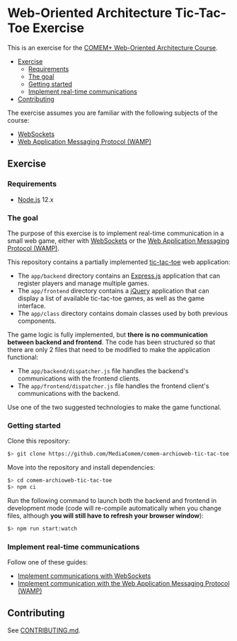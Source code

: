 # Web-Oriented Architecture Tic-Tac-Toe Exercise

This is an exercise for the [COMEM+ Web-Oriented Architecture Course][course].

<!-- START doctoc generated TOC please keep comment here to allow auto update -->
<!-- DON'T EDIT THIS SECTION, INSTEAD RE-RUN doctoc TO UPDATE -->


- [Exercise](#exercise)
  - [Requirements](#requirements)
  - [The goal](#the-goal)
  - [Getting started](#getting-started)
  - [Implement real-time communications](#implement-real-time-communications)
- [Contributing](#contributing)

<!-- END doctoc generated TOC please keep comment here to allow auto update -->

The exercise assumes you are familiar with the following subjects of the course:

* [WebSockets][ws-subject]
* [Web Application Messaging Protocol (WAMP)][wamp-subject]



## Exercise

### Requirements

* [Node.js][node] 12.x

### The goal

The purpose of this exercise is to implement real-time communication in a small
web game, either with [WebSockets][ws] or the [Web Application Messaging
Protocol (WAMP)][wamp].

This repository contains a partially implemented [tic-tac-toe][tictactoe] web
application:

* The `app/backend` directory contains an [Express.js][express] application that
  can register players and manage multiple games.
* The `app/frontend` directory contains a [jQuery][jquery] application that can
  display a list of available tic-tac-toe games, as well as the game interface.
* The `app/class` directory contains domain classes used by both previous
  components.

The game logic is fully implemented, but **there is no communication between
backend and frontend**. The code has been structured so that there are only 2
files that need to be modified to make the application functional:

* The `app/backend/dispatcher.js` file handles the backend's communications with
  the frontend clients.
* The `app/frontend/dispatcher.js` file handles the frontend client's
  communications with the backend.

Use one of the two suggested technologies to make the game functional.

### Getting started

Clone this repository:

```bash
$> git clone https://github.com/MediaComem/comem-archioweb-tic-tac-toe
```

Move into the repository and install dependencies:

```bash
$> cd comem-archioweb-tic-tac-toe
$> npm ci
```

Run the following command to launch both the backend and frontend in development
mode (code will re-compile automatically when you change files, although **you
will still have to refresh your browser window**):

```bash
$> npm run start:watch
```

### Implement real-time communications

Follow one of these guides:

* [Implement communications with WebSockets](WS.md)
* [Implement communication with the Web Application Messaging Protocol (WAMP)](WAMP.md)



## Contributing

See [CONTRIBUTING.md](CONTRIBUTING.md).



[course]: https://github.com/MediaComem/comem-archioweb
[express]: https://expressjs.com
[jquery]: https://jquery.com
[node]: https://nodejs.org
[tictactoe]: https://en.wikipedia.org/wiki/Tic-tac-toe
[wamp]: https://wamp-proto.org
[wamp-subject]: https://mediacomem.github.io/comem-archioweb/2019-2020/subjects/wamp/?home=MediaComem%2Fcomem-archioweb%23readme#1
[ws]: https://en.wikipedia.org/wiki/WebSocket
[ws-subject]: https://mediacomem.github.io/comem-archioweb/2019-2020/subjects/ws/?home=MediaComem%2Fcomem-archioweb%23readme#1